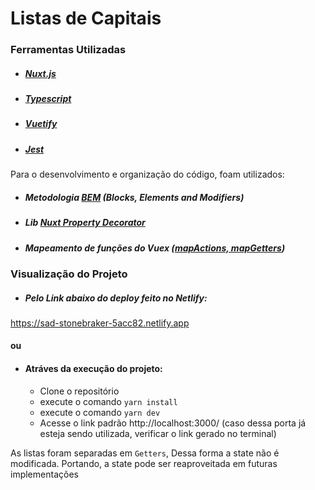 # Listas de Capitais

### Ferramentas Utilizadas

- ##### [Nuxt.js](https://nuxtjs.org/)
- ##### [Typescript](https://typescript.nuxtjs.org/)
- ##### [Vuetify](https://next.vuetifyjs.com/en/)
- ##### [Jest](https://jestjs.io/)

Para o desenvolvimento e organização do código, foam utilizados:

- ##### Metodologia [BEM](http://getbem.com/introduction/) (Blocks, Elements and Modifiers)
- ##### Lib [Nuxt Property Decorator](https://www.npmjs.com/package/nuxt-property-decorator)
- ##### Mapeamento de funções do Vuex ([mapActions, mapGetters](https://blog.logrocket.com/a-complete-guide-to-mapping-in-vuex/))

### Visualização do Projeto

- ##### Pelo Link abaixo do deploy feito no Netlify:

https://sad-stonebraker-5acc82.netlify.app

#### ou

- #### Atráves da execução do projeto:
  - Clone o repositório
  - execute o comando `yarn install`
  - execute o comando `yarn dev`
  - Acesse o link padrão http://localhost:3000/ (caso dessa porta já esteja sendo utilizada, verificar o link gerado no terminal)

As listas foram separadas em `Getters`, Dessa forma a state não é modificada. Portando, a state pode ser reaproveitada em futuras implementações
